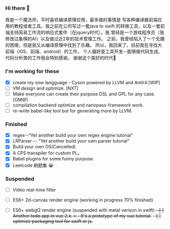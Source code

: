 ### Hi there 👋
我是一个魔法师，平时喜欢编译原理应用，最多做的事情是
写各种编译器前端应用的教程或者工具。我之前在公司写过一套java to swift
的转换工具，以及一套前端支持简易工作流的响应式套件（在jquery时代）。我
曾经是一个游戏程序员（我修改过象棋的AI）以及做过近2年的技术管理工作。
之前，我曾经陷入了一个无趣的困境，但是我又从编译原理中找到了乐趣。
所以，我回来了，目前我在寻找大前端（iOS、前端、android）的工作，
个人偏好是工具开发--能够做代码生成、代码分析类的工作我会特别感谢。
谢谢这个美好的时代🎉

### I'm working for these
- [x] create my onw langguage - Cyson powered by LLVM and Antlr4.[WIP]
- [ ] VM design and optimize. [NXT]
- [ ] Make everyone can create their purpose DSL and GPL for any case.[OMW]
- [ ] compilation backend optimize and nanopass-framework work.
- [ ] re-write babel-like tool but for generating more by LLVM.
### Finished
- [x] regex--“Yet another build your own regex engine tutorial”
- [x] LRParser -- "Yet another build your own parser tutorial"
- [x] Build your own OS(Cancelled)
- [x] A CPS transpiler for custom PL。
- [x] Babel plugins for some funny purpose.
- [x] Leetcode 刷题集 😭 

### Suspended
- [ ] Video real-time filter
- [ ] ES6+ 2d-canvas render engine (working in progress 70% finished)
- [ ] ES6+ webgl2 render engine (suspended with metal verison in swift)
~~- [ ] Another todo app in vue 2.x. <-- It's a prototype of my vue tutorial.~~
~~- [ ] optimize packaging tool for swift or js.~~

